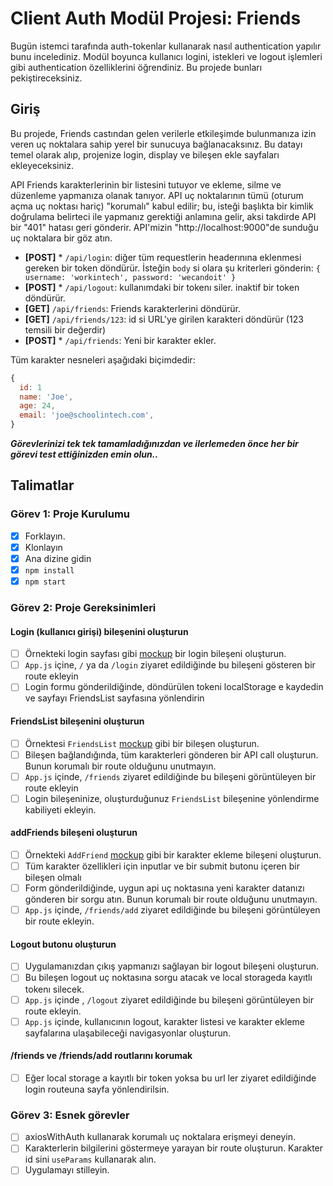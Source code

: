 # Client Auth Modül Projesi: Friends

Bugün istemci tarafında auth-tokenlar kullanarak nasıl authentication yapılır bunu incelediniz. Modül boyunca kullanıcı logini, istekleri ve logout işlemleri gibi authentication özelliklerini öğrendiniz. Bu projede bunları pekiştireceksiniz.

## Giriş

Bu projede, Friends castından gelen verilerle etkileşimde bulunmanıza izin veren uç noktalara sahip yerel bir sunucuya bağlanacaksınız. Bu datayı temel olarak alıp, projenize login, display ve bileşen ekle sayfaları ekleyeceksiniz.

API Friends karakterlerinin bir listesini tutuyor ve ekleme, silme ve düzenleme yapmanıza olanak tanıyor. API uç noktalarının tümü (oturum açma uç noktası hariç) "korumalı" kabul edilir; bu, isteği başlıkta bir kimlik doğrulama belirteci ile yapmanız gerektiği anlamına gelir, aksi takdirde API bir "401" hatası geri gönderir. API'mizin "http://localhost:9000"de sunduğu uç noktalara bir göz atın.

- **[POST]** \* `/api/login`: diğer tüm requestlerin headerınına eklenmesi gereken bir token döndürür. İsteğin `body` si olara şu kriterleri gönderin: `{ username: 'workintech', password: 'wecandoit' }`
- **[POST]** \* `/api/logout`: kullanımdaki bir tokenı siler. inaktif bir token döndürür.
- **[GET]** `/api/friends`: Friends karakterlerini döndürür.
- **[GET]** `/api/friends/123`: id si URL'ye girilen karakteri döndürür (123 temsili bir değerdir)
- **[POST]** \* `/api/friends`: Yeni bir karakter ekler.

Tüm karakter nesneleri aşağıdaki biçimdedir:

```js
{
  id: 1
  name: 'Joe',
  age: 24,
  email: 'joe@schoolintech.com',
}
```

**_Görevlerinizi tek tek tamamladığınızdan ve ilerlemeden önce her bir görevi test ettiğinizden emin olun.._**

## Talimatlar

### Görev 1: Proje Kurulumu

- [X] Forklayın.
- [X] Klonlayın
- [X] Ana dizine gidin
- [X] `npm install`
- [X] `npm start`

### Görev 2: Proje Gereksinimleri

#### Login (kullanıcı girişi) bileşenini oluşturun

- [ ] Örnekteki login sayfası gibi [mockup](./designs/login_mockup.png) bir login bileşeni oluşturun.
- [ ] `App.js` içine, `/` ya da `/login` ziyaret edildiğinde bu bileşeni gösteren bir route ekleyin
- [ ] Login formu gönderildiğinde, döndürülen tokeni localStorage e kaydedin ve sayfayı FriendsList sayfasına yönlendirin

#### FriendsList bileşenini oluşturun

- [ ] Örnektesi `FriendsList` [mockup](./designs/friendslist_mockup.png) gibi bir bileşen oluşturun.
- [ ] Bileşen bağlandığında, tüm karakterleri gönderen bir API call oluşturun. Bunun korumalı bir route olduğunu unutmayın.
- [ ] `App.js` içinde, `/friends` ziyaret edildiğinde bu bileşeni görüntüleyen bir route ekleyin
- [ ] Login bileşeninize, oluşturduğunuz `FriendsList` bileşenine yönlendirme kabiliyeti ekleyin.

#### addFriends bileşeni oluşturun

- [ ] Örnekteki `AddFriend` [mockup](./designs/addfriends_mockup.png) gibi bir karakter ekleme bileşeni oluşturun.
- [ ] Tüm karakter özellikleri için inputlar ve bir submit butonu içeren bir bileşen olmalı
- [ ] Form gönderildiğinde, uygun api uç noktasına yeni karakter datanızı gönderen bir sorgu atın. Bunun korumalı bir route olduğunu unutmayın.
- [ ] `App.js` içinde, `/friends/add` ziyaret edildiğinde bu bileşeni görüntüleyen bir route ekleyin.

#### Logout butonu oluşturun

- [ ] Uygulamanızdan çıkış yapmanızı sağlayan bir logout bileşeni oluşturun.
- [ ] Bu bileşen logout uç noktasına sorgu atacak ve local storageda kayıtlı tokenı silecek.
- [ ] `App.js` içinde , `/logout` ziyaret edildiğinde bu bileşeni görüntüleyen bir route ekleyin.
- [ ] `App.js` içinde, kullanıcının logout, karakter listesi ve karakter ekleme sayfalarına ulaşabileceği navigasyonlar oluşturun.

#### /friends ve /friends/add routlarını korumak

- [ ] Eğer local storage a kayıtlı bir token yoksa bu url ler ziyaret edildiğinde login routeuna sayfa yönlendirilsin.

### Görev 3: Esnek görevler

- [ ] axiosWithAuth kullanarak korumalı uç noktalara erişmeyi deneyin.
- [ ] Karakterlerin bilgilerini göstermeye yarayan bir route oluşturun. Karakter id sini `useParams` kullanarak alın.
- [ ] Uygulamayı stilleyin.
